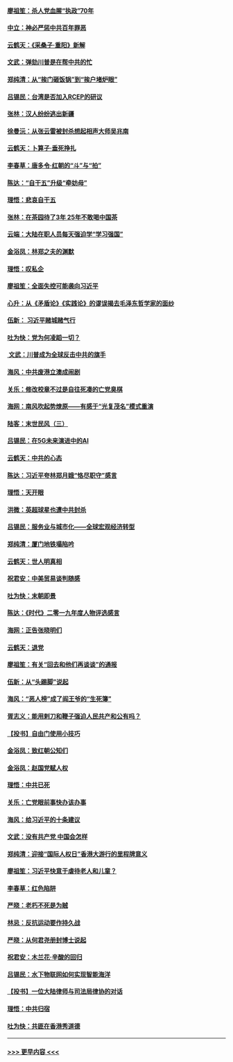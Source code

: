 #### [廖祖笙：杀人党血腥“执政”70年](../pages/nsc993/n11745144.md?t=12260833) 
#### [中立：神必严惩中共百年罪恶](../pages/nsc993/n11744970.md?t=12260833) 
#### [云鹤天：《采桑子‧重阳》新解](../pages/nsc993/n11744948.md?t=12260833) 
#### [文武：弹劾川普是在帮中共的忙](../pages/nsc993/n11744758.md?t=12260833) 
#### [郑纯清：从“挨门砸饭锅”到“挨户堵炉眼”](../pages/nsc993/n11744745.md?t=12260833) 
#### [吕锡民：台湾是否加入RCEP的研议](../pages/nsc993/n11744701.md?t=12260833) 
#### [张林：汉人纷纷逃出新疆](../pages/nsc993/n11743530.md?t=12260833) 
#### [徐曼沅：从张云雷被封杀想起相声大师吴兆南](../pages/nsc993/n11741816.md?t=12260833) 
#### [云鹤天：卜算子‧垂死挣扎](../pages/nsc993/n11739956.md?t=12260833) 
#### [李春草：唐多令‧红朝的“斗”与“拍”](../pages/nsc993/n11739830.md?t=12260833) 
#### [陈达：“自干五”升级“牵妨母”](../pages/nsc993/n11739724.md?t=12260833) 
#### [理悟：悲哀自干五](../pages/nsc993/n11739547.md?t=12260833) 
#### [张林：在茶园待了3年 25年不敢喝中国茶](../pages/nsc993/n11739240.md?t=12260833) 
#### [云端：大陆在职人员每天强迫学“学习强国”](../pages/nsc993/n11738735.md?t=12260833) 
#### [金浴凤：林郑之夫的渊默](../pages/nsc993/n11737735.md?t=12260833) 
#### [理悟：叹私企](../pages/nsc993/n11737715.md?t=12260833) 
#### [廖祖笙：全面失控可能袭向习近平](../pages/nsc993/n11737704.md?t=12260833) 
#### [心升：从《矛盾论》《实践论》的谬误揭去毛泽东哲学家的面纱](../pages/nsc993/n11736962.md?t=12260833) 
#### [伍新： 习近平赌城赌气行](../pages/nsc993/n11736929.md?t=12260833) 
#### [吐为快：党为何凌蹈一切？](../pages/nsc993/n11736915.md?t=12260833) 
#### [ 文武：川普成为全球反击中共的旗手](../pages/nsc993/n11736882.md?t=12260833) 
#### [海风：中共废港立澳成闹剧](../pages/nsc993/n11735857.md?t=12260833) 
#### [关乐：修改校章不过是自往死凑的亡党臭棋](../pages/nsc993/n11735097.md?t=12260833) 
#### [海网：南风吹起势燎原——有感于“光复茂名”模式重演](../pages/nsc993/n11732308.md?t=12260833) 
#### [陆客：末世民风（三）](../pages/nsc993/n11732211.md?t=12260833) 
#### [吕锡民：在5G未来演进中的AI](../pages/nsc993/n11730010.md?t=12260833) 
#### [云鹤天：中共的心态](../pages/nsc993/n11729906.md?t=12260833) 
#### [陈达：习近平夸林郑月娥“恪尽职守”感言](../pages/nsc993/n11729881.md?t=12260833) 
#### [理悟：天开眼](../pages/nsc993/n11729699.md?t=12260833) 
#### [洪微：英超球星也遭中共封杀](../pages/nsc993/n11727243.md?t=12260833) 
#### [吕锡民：服务业与城市化——全球宏观经济转型](../pages/nsc993/n11725845.md?t=12260833) 
#### [郑纯清：厦门地铁塌陷吟](../pages/nsc993/n11725813.md?t=12260833) 
#### [云鹤天：世人明真相](../pages/nsc993/n11725621.md?t=12260833) 
#### [祝君安：中美贸易谈判随感](../pages/nsc993/n11725609.md?t=12260833) 
#### [吐为快：末朝即景](../pages/nsc993/n11723365.md?t=12260833) 
#### [陈达：《时代》二零一九年度人物评选感言](../pages/nsc993/n11723337.md?t=12260833) 
#### [海网：正告张晓明们](../pages/nsc993/n11723228.md?t=12260833) 
#### [云鹤天：退党](../pages/nsc993/n11723056.md?t=12260833) 
#### [廖祖笙：有关“回去和他们再谈谈”的通报](../pages/nsc993/n11722442.md?t=12260833) 
#### [伍新：从“头踢脚”说起](../pages/nsc993/n11722429.md?t=12260833) 
#### [海风：“恶人榜”成了阎王爷的“生死簿”](../pages/nsc993/n11722272.md?t=12260833) 
#### [胥志义：能用剌刀和鞭子强迫人民共产和公有吗？](../pages/nsc993/n11720569.md?t=12260833) 
#### [【投书】自由门使用小技巧](../pages/nsc993/n11720180.md?t=12260833) 
#### [金浴凤：致红朝公知们](../pages/nsc993/n11720563.md?t=12260833) 
#### [金浴凤：赵国党赋人权](../pages/nsc993/n11720533.md?t=12260833) 
#### [理悟：中共已死](../pages/nsc993/n11720233.md?t=12260833) 
#### [关乐：亡党眼前事快办该办事](../pages/nsc993/n11719160.md?t=12260833) 
#### [海风：给习近平的十条建议](../pages/nsc993/n11717616.md?t=12260833) 
#### [文武：没有共产党 中国会怎样](../pages/nsc993/n11717584.md?t=12260833) 
#### [郑纯清：迎接“国际人权日”香港大游行的里程牌意义](../pages/nsc993/n11717417.md?t=12260833) 
#### [廖祖笙：习近平快意于虐待老人和儿童？](../pages/nsc993/n11715313.md?t=12260833) 
#### [李春草：红色陷阱](../pages/nsc993/n11715029.md?t=12260833) 
#### [严晓：老朽不死是为贼](../pages/nsc993/n11712910.md?t=12260833) 
#### [林忌：反抗运动要作持久战](../pages/nsc993/n11712623.md?t=12260833) 
#### [严晓：从何君尧册封博士说起](../pages/nsc993/n11712465.md?t=12260833) 
#### [祝君安：木兰花·辛酸的回归](../pages/nsc993/n11712381.md?t=12260833) 
#### [吕锡民：水下物联网如何实现智能海洋](../pages/nsc993/n11711158.md?t=12260833) 
#### [【投书】一位大陆律师与司法局律协的对话](../pages/nsc993/n11709675.md?t=12260833) 
#### [理悟：中共归宿](../pages/nsc993/n11710059.md?t=12260833) 
#### [吐为快：共匪在香港秀道德](../pages/nsc993/n11709979.md?t=12260833) 

----
#### [ >>> 更早内容 <<< ](../indexes/nsc993-earlier.md)

